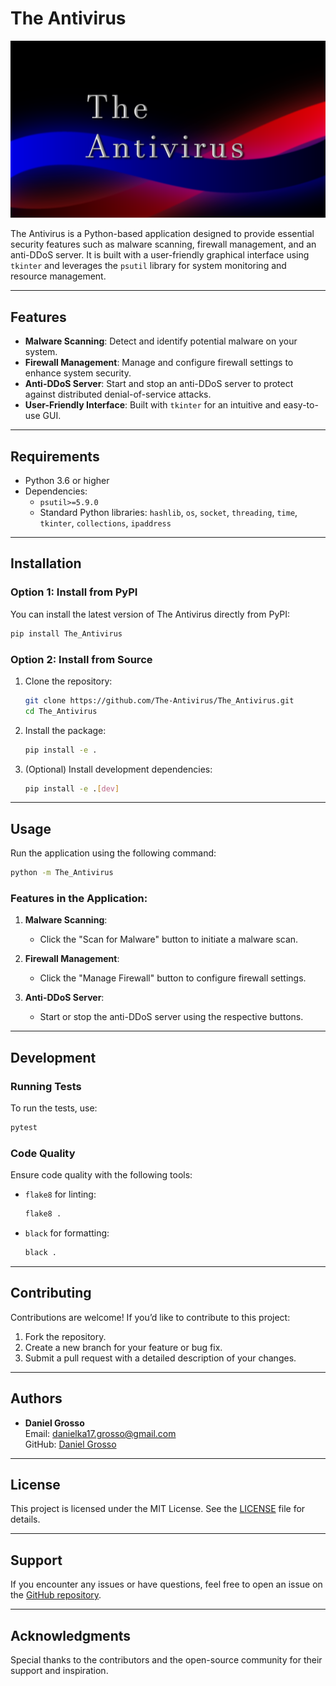 # The Antivirus

![Antivirus Logo](images/Untitled-1-01.png)

The Antivirus is a Python-based application designed to provide essential security features such as malware scanning, firewall management, and an anti-DDoS server. It is built with a user-friendly graphical interface using `tkinter` and leverages the `psutil` library for system monitoring and resource management.

---

## Features
- **Malware Scanning**: Detect and identify potential malware on your system.
- **Firewall Management**: Manage and configure firewall settings to enhance system security.
- **Anti-DDoS Server**: Start and stop an anti-DDoS server to protect against distributed denial-of-service attacks.
- **User-Friendly Interface**: Built with `tkinter` for an intuitive and easy-to-use GUI.

---

## Requirements
- Python 3.6 or higher
- Dependencies:
  - `psutil>=5.9.0`
  - Standard Python libraries: `hashlib`, `os`, `socket`, `threading`, `time`, `tkinter`, `collections`, `ipaddress`

---

## Installation

### Option 1: Install from PyPI
You can install the latest version of The Antivirus directly from PyPI:
```bash
pip install The_Antivirus
```

### Option 2: Install from Source
1. Clone the repository:
   ```bash
   git clone https://github.com/The-Antivirus/The_Antivirus.git
   cd The_Antivirus
   ```

2. Install the package:
   ```bash
   pip install -e .
   ```

3. (Optional) Install development dependencies:
   ```bash
   pip install -e .[dev]
   ```

---

## Usage
Run the application using the following command:
```bash
python -m The_Antivirus
```

### Features in the Application:
1. **Malware Scanning**:
   - Click the "Scan for Malware" button to initiate a malware scan.

2. **Firewall Management**:
   - Click the "Manage Firewall" button to configure firewall settings.

3. **Anti-DDoS Server**:
   - Start or stop the anti-DDoS server using the respective buttons.

---

## Development

### Running Tests
To run the tests, use:
```bash
pytest
```

### Code Quality
Ensure code quality with the following tools:
- `flake8` for linting:
  ```bash
  flake8 .
  ```
- `black` for formatting:
  ```bash
  black .
  ```

---

## Contributing
Contributions are welcome! If you’d like to contribute to this project:
1. Fork the repository.
2. Create a new branch for your feature or bug fix.
3. Submit a pull request with a detailed description of your changes.

---

## Authors
- **Daniel Grosso**  
  Email: [danielka17.grosso@gmail.com](mailto:danielka17.grosso@gmail.com)  
  GitHub: [Daniel Grosso](https://github.com/The-Antivirus)

---

## License
This project is licensed under the MIT License. See the [LICENSE](LICENSE) file for details.

---

## Support
If you encounter any issues or have questions, feel free to open an issue on the [GitHub repository](https://github.com/The-Antivirus/The_Antivirus/issues).

---

## Acknowledgments
Special thanks to the contributors and the open-source community for their support and inspiration.